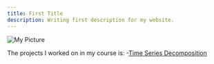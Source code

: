 ```yaml
---
title: First Title
description: Writing first description for my website.
---
```


![My Picture](/headshot.jpeg)

The projects I worked on in my course is:
-[Time Series Decomposition](/TimeSeries/index.md)
